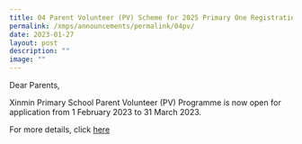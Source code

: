 ```yaml
---
title: 04 Parent Volunteer (PV) Scheme for 2025 Primary One Registration Exercise
permalink: /xmps/announcements/permalink/04pv/
date: 2023-01-27
layout: post
description: ""
image: ""
---
```


Dear Parents,

Xinmin Primary School Parent Volunteer (PV) Programme is now open for application from 1 February 2023 to 31 March 2023.

For more details, click [here](/our-resources/For-Parents/permalink/pvscheme/)
